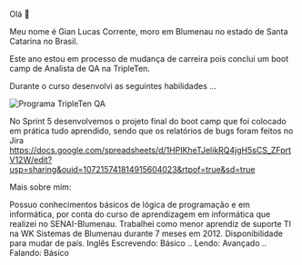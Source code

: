 Olá 👋

Meu nome é Gian Lucas Corrente, moro em Blumenau no estado de Santa Catarina no Brasil.

Este ano estou em processo de mudança de carreira pois conclui um boot camp de Analista de QA na TripleTen.

Durante o curso desenvolvi as seguintes habilidades ...

![Programa TripleTen QA](https://github.com/Gian-Lucas/Gian-Lucas/assets/168639413/df25f020-d3fe-4ed7-aebb-04e12fc601c3)

No Sprint 5 desenvolvemos o projeto final do boot camp que foi colocado em prática tudo aprendido, sendo que os relatórios de bugs foram feitos no Jira
https://docs.google.com/spreadsheets/d/1HPIKheTJelikRQ4jgH5sCS_ZFprtV12W/edit?usp=sharing&ouid=107215741814915604023&rtpof=true&sd=true

Mais sobre mim:

Possuo conhecimentos básicos de lógica de programação e em informática, por conta do curso de aprendizagem em informática que realizei no SENAI-Blumenau.
Trabalhei como menor aprendiz de suporte TI na WK Sistemas de Blumenau durante 7 meses em 2012.
Disponibilidade para mudar de país.
Inglês Escrevendo: Básico .. Lendo: Avançado .. Falando: Básico
